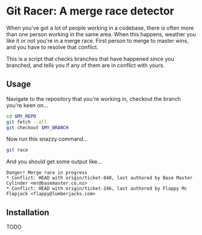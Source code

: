 # Git Racer: A merge race detector

When you've got a lot of people working in a codebase, there is often more than
one person working in the same area. When this happens, weather you like it or
not you're in a merge race. First person to merge to master wins, and you have
to resolve that conflict.

This is a script that checks branches that have happened since you branched,
and tells you if any of them are in conflict with yours.

## Usage

Navigate to the repository that you're working in, checkout the branch you're
keen on...

```bash
cd $MY_REPO
git fetch --all
git checkout $MY_BRANCH
```

Now run this snazzy command...

```bash
git race
```

And you should get some output like...

```
Danger! Merge race in progress
* Conflict: HEAD with origin/ticket-840, last authored by Base Master Cylinder <mr@basemaster.co.nz>
* Conflict: HEAD with origin/ticket-246, last authored by Flappy Mc Flapjack <flappy@lumberjacks.com>
```

## Installation

TODO
